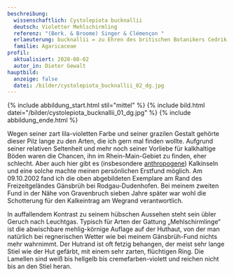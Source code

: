 ```yaml
---
beschreibung:
  wissenschaftlich: Cystolepiota bucknallii
  deutsch: Violetter Mehlschirmling
  referenz: "(Berk. & Broome) Singer & Clémençon "
  erlaeuterung: bucknallii = zu Ehren des britischen Botanikers Cedrik Bucknall
  familie: Agaricaceae
profil:
  aktualisiert: 2020-08-02
  autor_in: Dieter Gewalt
hauptbild:
  anzeige: false
  datei: /bilder/cystolepiota_bucknallii_02_dg.jpg
---
```

{% include abbildung_start.html stil="mittel" %}
{% include bild.html datei="/bilder/cystolepiota_bucknallii_01_dg.jpg" %}
{% include abbildung_ende.html %}

Wegen seiner zart lila-violetten Farbe und seiner grazilen Gestalt gehörte dieser Pilz lange zu den Arten, die ich gern mal finden wollte. Aufgrund seiner relativen Seltenheit und mehr noch seiner Vorliebe für kalkhaltige Böden waren die Chancen, ihn im Rhein-Main-Gebiet zu finden, eher schlecht. Aber auch hier gibt es (insbesondere [anthropogene](anthropogen "Glossar")) Kalkinseln und eine solche machte meinen persönlichen Erstfund möglich. Am 09.10.2002 fand ich die oben abgebildeten Exemplare am Rand des Freizeitgeländes Gänsbrüh bei Rodgau-Dudenhofen. Bei meinem zweiten Fund in der Nähe von Gravenbruch sieben Jahre später war wohl die Schotterung für den Kalkeintrag am Wegrand verantwortlich.

In auffallendem Kontrast zu seinem hübschen Aussehen steht sein übler Geruch nach Leuchtgas. Typisch für Arten der Gattung „Mehlschirmlinge“ ist die abwischbare mehlig-körnige Auflage auf der Huthaut, von der man natürlich bei regnerischen Wetter wie bei meinem Gänsbrüh-Fund nichts mehr wahrnimmt. Der Hutrand ist oft fetzig behangen, der meist sehr lange Stiel wie der Hut gefärbt, mit einem sehr zarten, flüchtigen Ring. Die Lamellen sind weiß bis hellgelb bis cremefarben-violett und reichen nicht bis an den Stiel heran.